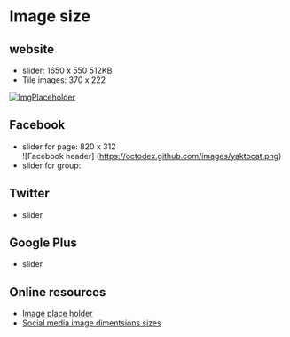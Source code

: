 # Image size 

## website

* slider:        1650 x 550    512KB
* Tile images:   370 x 222

[![ImgPlaceholder](https://imgplaceholder.com/370x222)](https://imgplaceholder.com/370x222)


## Facebook

* slider for page:        820 x 312  
![Facebook header]
(https://octodex.github.com/images/yaktocat.png)
* slider for group:          

## Twitter

* slider

## Google Plus

* slider

## Online resources


* [Image place holder][lnk2]
* [Social media image dimentsions sizes][lnk1]

[lnk2]: https://imgplaceholder.com/
[lnk1]: https://postcron.com/en/blog/social-media-image-dimensions-sizes/
